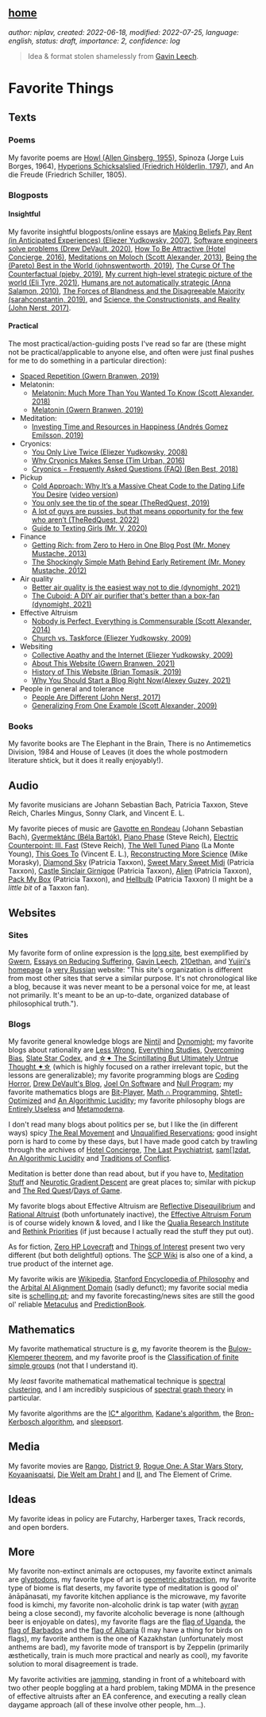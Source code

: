 [home](./index.html)
---------------------

*author: niplav, created: 2022-06-18, modified: 2022-07-25, language: english, status: draft, importance: 2, confidence: log*

> Idea & format stolen shamelessly from [Gavin
Leech](https://www.gleech.org/favs/all/).

Favorite Things
================

Texts
------

<!--
### Tweets

TODO: demonstrate/defenestrate
-->

### Poems

My favorite poems are [Howl (Allen Ginsberg,
1955)](https://www.poetryfoundation.org/poems/49303/howl), Spinoza (Jorge
Luis Borges, 1964), [Hyperions Schicksalslied (Friedrich Hölderlin,
1797)](https://www.textlog.de/17824.html), and An die Freude (Friedrich
Schiller, 1805).

<!--

### Papers

-->

### Blogposts

#### Insightful

My favorite insightful blogposts/online essays are [Making
Beliefs Pay Rent (in Anticipated Experiences) (Eliezer Yudkowsky,
2007)](https://www.lesswrong.com/s/7gRSERQZbqTuLX5re/p/a7n8GdKiAZRX86T5A),
[Software engineers solve problems (Drew DeVault,
2020)](https://drewdevault.com/2020/08/17/Engineers-solve-problems.html),
[How To Be Attractive (Hotel Concierge,
2016)](https://hotelconcierge.tumblr.com/post/140529495929/how-to-be-attractive),
[Meditations on Moloch (Scott Alexander,
2013)](https://slatestarcodex.com/2014/07/30/meditations-on-moloch/),
[Being the (Pareto) Best in the World (johnswentworth,
2019)](https://www.lesswrong.com/posts/XvN2QQpKTuEzgkZHY/being-the-pareto-best-in-the-world),
[The Curse Of The Counterfactual (pjeby,
2019)](https://www.lesswrong.com/posts/E4zGWYzh6ZiG85b2z),
[My current high-level strategic picture of the world (Eli Tyre,
2021)](https://musingsandroughdrafts.wordpress.com/2021/03/24/my-current-high-level-strategic-picture-of-the-world/),
[Humans are not automatically strategic (Anna Salamon,
2010)](https://www.lesswrong.com/posts/PBRWb2Em5SNeWYwwB/humans-are-not-automatically-strategic),
[The Forces of Blandness and the Disagreeable Majority (sarahconstantin,
2019)](https://www.lesswrong.com/posts/KHunHoNd2fckwaRxz),
and [Science, the Constructionists, and Reality (John Nerst,
2017)](https://everythingstudies.com/2017/03/06/science-the-constructionists-and-reality/).

#### Practical

The most practical/action-guiding posts I've read so far are (these
might not be practical/applicable to anyone else, and often were just
final pushes for me to do something in a particular direction):

* [Spaced Repetition (Gwern Branwen, 2019)](https://www.gwern.net/Spaced-repetition)
* Melatonin:
	* [Melatonin: Much More Than You Wanted To Know (Scott Alexander, 2018)](https://slatestarcodex.com/2018/07/10/melatonin-much-more-than-you-wanted-to-know/)
	* [Melatonin (Gwern Branwen, 2019)](https://www.gwern.net/Melatonin)
* Meditation:
	* [Investing Time and Resources in Happiness (Andrés Gomez Emilsson, 2019)](https://qualiacomputing.com/2019/04/03/investing-time-and-resources-in-happiness/index.html)
* Cryonics:
	* [You Only Live Twice (Eliezer Yudkowsky, 2008)](https://www.lesswrong.com/posts/yKXKcyoBzWtECzXrE/you-only-live-twice)
	* [Why Cryonics Makes Sense (Tim Urban, 2016)](https://waitbutwhy.com/2016/03/cryonics.html)
	* [Cryonics − Frequently Asked Questions (FAQ) (Ben Best, 2018)](http://www.benbest.com/cryonics/CryoFAQ.html)
* Pickup
	* [Cold Approach: Why It’s a Massive Cheat Code to the Dating Life You Desire](https://looksmax.org/threads/cold-approach-why-its-a-massive-cheat-code-to-the-dating-life-you-desire.330030/) ([video version](https://www.youtube.com/watch?v=kEAQ8dB4_R4))
	* [You only see the tip of the spear (TheRedQuest, 2019)](https://theredquest.wordpress.com/2019/02/07/you-only-see-the-tip-of-the-spear/index.html)
	* [A lot of guys are pussies, but that means opportunity for the few who aren’t (TheRedQuest, 2022)](https://theredquest.wordpress.com/2022/02/23/a-lot-of-guys-are-pussies-but-that-means-opportunity-for-the-few-who-arent/)
	* [Guide to Texting Girls (Mr. V, 2020)](./doc/game/guide_to_texting_girls_mr_v_2020.pdf)
* Finance
	* [Getting Rich: from Zero to Hero in One Blog Post (Mr. Money Mustache, 2013)](https://www.mrmoneymustache.com/2013/02/22/getting-rich-from-zero-to-hero-in-one-blog-post/)
	* [The Shockingly Simple Math Behind Early Retirement (Mr. Money Mustache, 2012)](https://www.mrmoneymustache.com/2012/01/13/the-shockingly-simple-math-behind-early-retirement/)
* Air quality
	* [Better air quality is the easiest way not to die (dynomight, 2021)](https://dynomight.net/air/)
	* [The Cuboid: A DIY air purifier that's better than a box-fan (dynomight, 2021)](https://dynomight.net/better-DIY-air-purifier.html)
* Effective Altruism
	* [Nobody is Perfect, Everything is Commensurable (Scott Alexander, 2014)](https://slatestarcodex.com/2014/12/19/nobody-is-perfect-everything-is-commensurable/)
	* [Church vs. Taskforce (Eliezer Yudkowsky, 2009)](https://www.lesswrong.com/s/pvim9PZJ6qHRTMqD3/p/p5DmraxDmhvMoZx8J)
* Websiting
	* [Collective Apathy and the Internet (Eliezer Yudkowsky, 2009)](https://www.lesswrong.com/s/pvim9PZJ6qHRTMqD3/p/NnQbfLo868wgnHF4n)
	* [About This Website (Gwern Branwen, 2021)](https://www.gwern.net/About)
	* [History of This Website (Brian Tomasik, 2019)](https://reducing-suffering.org/history-of-this-website/)
	* [Why You Should Start a Blog Right Now(Alexey Guzey, 2021)](https://guzey.com/personal/why-have-a-blog.html)
* People in general and tolerance
	* [People Are Different (John Nerst, 2017)](https://everythingstudies.com/2017/04/24/people-are-different/)
	* [Generalizing From One Example (Scott Alexander, 2009)](https://www.lesswrong.com/posts/baTWMegR42PAsH9qJ/generalizing-from-one-example)

### Books

My favorite books are The Elephant in the Brain, There is no Antimemetics
Division, 1984 and House of Leaves (it does the whole postmodern literature
shtick, but it does it really enjoyably!).<!--TODO: links for these!-->

Audio
------

<!--
### Albums

### Musicians
-->

My favorite musicians are Johann Sebastian Bach, Patricia Taxxon, Steve
Reich, Charles Mingus, Sonny Clark, and Vincent E. L.

My favorite pieces of music are [Gavotte en
Rondeau](https://www.youtube.com/watch?v=oO9lSd5NdvU)
(Johann Sebastian Bach), [Gyermektánc (Béla
Bartók)](https://www.youtube.com/watch?v=NTiWbzlwZGw),
[Piano Phase](https://www.youtube.com/watch?v=i0345c6zNfM)
(Steve Reich), [Electric Counterpoint:
III. Fast](https://www.youtube.com/watch?v=UStCXLNVtGY) (Steve Reich),
[The Well Tuned Piano](https://www.youtube.com/watch?v=VXxZCSAWUP8) (La
Monte Young), [This Goes To](https://www.youtube.com/watch?v=QzyLZXm3y-4)
(Vincent E. L.), [Reconstructing More
Science](https://www.youtube.com/watch?v=WAeiqxNH3W0) (Mike Morasky),
[Diamond Sky](https://patriciataxxon.bandcamp.com/track/diamond-sky)
(Patricia Taxxon), [Sweet Mary Sweet
Midi](https://patriciataxxon.bandcamp.com/track/diamond-sky)
(Patricia Taxxon), [Castle Sinclair
Girnigoe](https://patriciataxxon.bandcamp.com/track/castle-sinclair-girnigoe)
(Patricia Taxxon),
[Alien](https://patriciataxxon.bandcamp.com/track/alien)
(Patricia Taxxon), [Pack My
Box](https://patriciataxxon.bandcamp.com/track/pack-my-box)
(Patricia Taxxon), and
[Hellbulb](https://patriciataxxon.bandcamp.com/track/pack-my-box)
(Patricia Taxxon) (I might be a *little bit* of a Taxxon fan).

<!--
### Podcasts

TODO: Tara MacAulay 80k, Romeo Stevens thing, Guru Viking Shinzen Young
series, Guru Viking guy living in cave, CRE Diamanten
-->

Websites
---------

### Sites

My favorite form of online expression is the [long
site](https://www.gwern.net/About), best exemplified by
[Gwern](https://www.gwern.net/), [Essays on Reducing
Suffering](https://reducing-suffering.org), [Gavin
Leech](https://www.gleech.org), [210ethan](https://210ethan.github.io),
and [Yujiri's homepage](https://yujiri.xyz) (a [very
Russian](https://yujiri.xyz/misc/structure.gmi.html) website: "This site's
organization is different from most other sites that serve a similar
purpose. It's not chronological like a blog, because it was never meant
to be a personal voice for me, at least not primarily. It's meant to be
an up-to-date, organized database of philosophical truth.").

### Blogs

My favorite general knowledge blogs are [Nintil](https://nintil.com/)
and [Dynomight](https://dynomight.net/); my favorite blogs
about rationality are [Less Wrong](https://lesswrong.com/),
[Everything Studies](https://everythingstudies.com/),
[Overcoming Bias](http://www.overcomingbias.com/), [Slate Star
Codex](http://slatestarcodex.com/), and [☆✦ The Scintillating But
Ultimately Untrue Thought ✦☆](https://unremediatedgender.space)
(which is highly focused on a rather irrelevant topic,
but the lessons are generalizable); my favorite programming
blogs are [Coding Horror](https://blog.codinghorror.com/),
[Drew DeVault's Blog](https://drewdevault.com/),
[Joel On Software](https://www.joelonsoftware.com/)
and [Null Program](http://nullprogram.com/); my favorite
mathematics blogs are [Bit-Player](http://bit-player.org/),
[Math ∩ Programming](https://jeremykun.com/),
[Shtetl-Optimized](https://www.scottaaronson.com/blog) and [An
Algorithmic Lucidity](http://zackmdavis.net/blog/); my favorite
philosophy blogs are [Entirely Useless](https://entirelyuseless.com/) and
[Metamoderna](http://metamoderna.org/?lang=en).

I don't read many blogs about politics per se,
but I like the (in different ways) spicy [The Real
Movement](https://therealmovement.wordpress.com/) and [Unqualified
Reservations](https://unqualified-reservations.org/); good insight porn is
hard to come by these days, but I have made good catch by trawling through
the archives of [Hotel Concierge](https://hotelconcierge.tumblr.com/),
[The Last Psychiatrist](https://thelastpsychiatrist.com/),
[sam[]zdat](https://samzdat.com/), [An Algorithmic
Lucidity](http://zackmdavis.net/blog/) and [Traditions of
Conflict](https://traditionsofconflict.com).

Meditation is better done than read about, but if you have to,
[Meditation Stuff](https://meditationstuff.wordpress.com) and [Neurotic
Gradient Descent](https://neuroticgradientdescent.blogspot.com)
are great places to; similar with pickup and [The Red
Quest](https://theredquest.wordpress.com)/[Days of
Game](https://daysofgame.com).

My favorite blogs about Effective Altruism are [Reflective
Disequilibrium](https://reflectivedisequilibrium.blogspot.com)
and [Rational Altruist](https://rationalaltruist.com)
(both unfortunately inactive), the [Effective Altruism
Forum](https://forum.effectivealtruism.org/allposts) is of
course widely known & loved, and I like the [Qualia Research
Institute](https://qualiaresearchinstitute.org/research-publications)
and [Rethink Priorities](https://rethinkpriorities.org/research)
(if just because I actually read the stuff they put out).

As for fiction, [Zero HP
Lovecraft](https://zerohplovecraft.wordpress.com/) and [Things of
Interest](https://qntm.org) present two very different (but both
delightful) options. The [SCP Wiki](http://www.scp-wiki.net/) is also
one of a kind, a true product of the internet age.

My favorite wikis are [Wikipedia](https://en.wikipedia.org/), [Stanford
Encyclopedia of Philosophy](https://plato.stanford.edu/) and the [Arbital
AI Alignment Domain](https://arbital.org/explore/ai_alignment)
(sadly defunct); my favorite social media site
is [schelling.pt](https://schelling.pt); and my
favorite forecasting/news sites are still the good ol'
reliable [Metaculus](https://www.metaculus.com) and
[PredictionBook](https://www.predictionbook.com).

Mathematics
------------

My favorite mathematical structure is
[∅](https://en.wikipedia.org/wiki/Empty_set),
my favorite theorem is the [Bulow-Klemperer
theorem](https://cs.brown.edu/courses/csci1440/lectures/2022/bulow_klemperer.pdf),
and my favorite proof is the [Classification of finite simple
groups](https://en.wikipedia.org/wiki/Classification_of_finite_simple_groups)
(not that I understand it).

My *least* favorite mathematical mathematical technique is [spectral
clustering](https://en.wikipedia.org/wiki/Spectral_clustering),
and I am incredibly suspicious of [spectral graph
theory](https://en.wikipedia.org/wiki/Spectral_graph_theory) in
particular.

My favorite algorithms are the [IC\*
algorithm](https://rpatrik96.github.io/posts/2021/11/2021-11-22-poc8-ic-ic-ic),
[Kadane's
algorithm](https://en.wikipedia.org/wiki/Maximum_subarray_problem#Kadane's_algorithm),
the [Bron-Kerbosch
algorithm](https://en.wikipedia.org/wiki/Bron%E2%80%93Kerbosch_algorithm),
and
[sleepsort](https://www.geeksforgeeks.org/sleep-sort-king-laziness-sorting-sleeping/).

<!--
Computers
----------

### Programming Languages

### Operating Systems

### Software
-->

Media
------

<!--
### Podcasts

### Podcast Episodes
-->

My favorite movies are [Rango](https://www.imdb.com/title/tt1192628/),
[District 9](https://www.imdb.com/title/tt1136608/), [Rogue
One: A Star Wars Story](https://www.imdb.com/title/tt3748528/),
[Koyaanisqatsi](https://www.imdb.com/title/tt0085809/), [Die
Welt am Draht I](https://www.imdb.com/title/tt0070904/) and
[II](https://www.imdb.com/title/tt0070904/), and The Element of Crime.

<!--
### Series
-->

Ideas
------

My favorite ideas in policy are Futarchy, Harberger taxes, Track records,
and open borders.

<!--
### Philosophy
-->

More
-----

My favorite non-extinct animals are octopuses, my favorite extinct
animals are [glyptodons](https://en.wikipedia.org/Glyptodon),
my favorite type of art is [geometric
abstraction](https://en.wikipedia.org/wiki/Geometric_abstraction), my
favorite type of biome is flat deserts, my favorite type of meditation
is good ol' ānāpānasati, my favorite kitchen appliance is the
microwave, my favorite food is kimchi, my favorite non-alcoholic drink
is tap water (with [ayran](https://en.wikipedia.org/wiki/Ayran) being
a close second), my favorite alcoholic beverage is none (although
beer is enjoyable on dates), my favorite flags are the [flag of
Uganda](https://en.wikipedia.org/wiki/Flag_of_Uganda), the [flag of
Barbados](https://en.wikipedia.org/wiki/Flag_of_Barbados) and the [flag
of Albania](https://en.wikipedia.org/wiki/Flag_of_Albania) (I may have a
thing for birds on flags), my favorite anthem is the one of Kazakhstan
(unfortunately most anthems are bad), my favorite mode of transport is
by Zeppelin (primarily æsthetically, train is much more practical and
nearly as cool), my favorite solution to moral disagreement is trade.

My favorite activities are
[jamming](https://en.wikipedia.org/wiki/Jam_session), standing in front
of a whiteboard with two other people boggling at a hard problem, taking
MDMA in the presence of effective altruists after an EA conference,
and executing a really clean daygame approach (all of these involve
other people, hm…).
